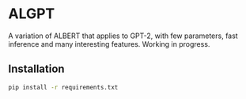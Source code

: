 # ALGPT

A variation of ALBERT that applies to GPT-2, with few parameters, fast inference and many interesting features. Working in progress.

## Installation

```sh
pip install -r requirements.txt
```